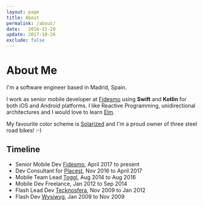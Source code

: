 ```yaml
---
layout: page
title: About
permalink: /about/
date:   2016-11-20
update: 2017-10-26
exclude: false
---
```


# About Me

I'm a software engineer based in Madrid, Spain.

I work as senior mobile developer at [Fidesmo][Fidesmo] using  **Swift** and **Kotlin** for both iOS and Android platforms. I like Reactive Programming, unidirectional architectures and I would love to learn [Elm](http://elm-lang.org/).

 My favourite color scheme is [Solarized][Solarized] and I'm a proud owner of three steel road bikes! :-)

## Timeline

* Senior Mobile Dev [Fidesmo][Fidesmo], <time>April 2017 to present</time>
* Dev Consultant for [Placest][Placest], <time>Nov 2016 to April 2017</time>
* Mobile Team Lead [Toggl][Toggl], <time>Aug 2014 to Aug 2016</time>
* Mobile Dev Freelance, <time>Jan 2012 to Sep 2014</time>
* Flash Lead Dev [Tecknosfera][Tecknosfera], <time>Nov 2009 to Jan 2012</time>
* Flash Dev [Wysiwyg][Wysiwyg], <time>Jan 2009 to Nov 2009</time>

[Fidesmo]:    https://www.fidesmo.com
[Placest]: http://www.placest.com
[Toggl]:   http://www.toggl.com
[Tecknosfera]:   http://www.tecknosfera.com
[Wysiwyg]: http://www.wysiwyg.es/home.html
[Solarized]: http://www.wysiwyg.es/home.html